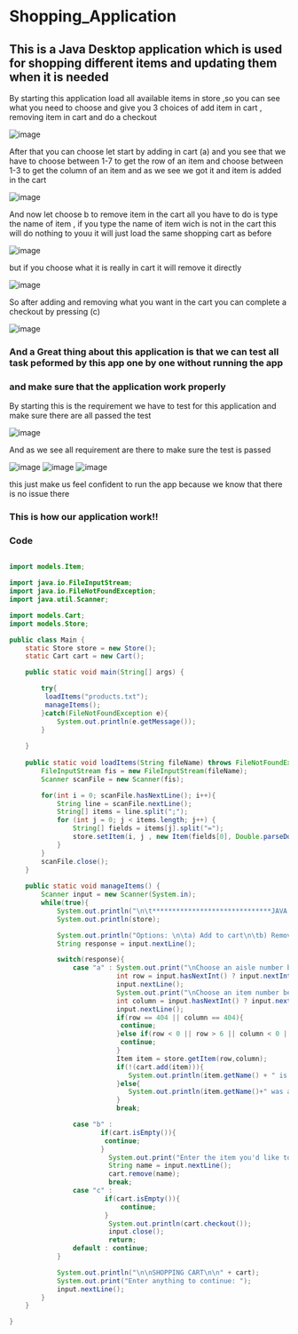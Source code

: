 # Shopping_Application
## This is a Java Desktop application which is used for shopping different items and updating them when it is needed 


By starting this application load all available items in store ,so you can see what you need to choose and give you 3 choices 
of add item in cart , removing item in cart and do a checkout

![image](https://user-images.githubusercontent.com/103323625/193792612-b0d1b555-15b6-427b-8403-b8f89a8f92e8.png)

After that you can choose let start by adding in cart (a) and you see that we have to
choose between 1-7 to get the row of an item and choose between 1-3 to get the column of an item and as we see we got it
and item is added in the cart

![image](https://user-images.githubusercontent.com/103323625/193793841-f4578306-100a-4f01-92fb-0c27f91951cd.png)


And now let choose b to remove item in the cart all you have to do is type the name of item , 
if you type the name of item wich is not in the cart this will do nothing to youu it will just load the same shopping cart as before


![image](https://user-images.githubusercontent.com/103323625/193795047-ae7f8105-b483-4261-ac75-daa049e00c1c.png)

but if you choose what it is really in cart it will remove it directly

![image](https://user-images.githubusercontent.com/103323625/193795553-a89ba1e6-402b-4765-a5d4-e017faf69f99.png)

So after adding and removing what you want in the cart you can complete a checkout by pressing (c)

![image](https://user-images.githubusercontent.com/103323625/193795910-7510e9ef-d685-4206-9b27-9c1b33030fdf.png)


### And a Great thing about this application is that we can test all task peformed by this app one by one without running the app
### and make sure that the application work properly
By starting this is the requirement we have to test for this application and make sure there are all passed the test

![image](https://user-images.githubusercontent.com/103323625/194893262-c31659ba-af5d-43be-835e-a3980c07c10a.png)

And as we see all requirement are there to make sure the test is passed

![image](https://user-images.githubusercontent.com/103323625/194893777-aa44baf6-9c5c-4e8c-a032-791980085c37.png)
![image](https://user-images.githubusercontent.com/103323625/194894020-fc4f79b8-2d20-41bd-b740-9d49530d5e41.png)
![image](https://user-images.githubusercontent.com/103323625/194894165-47036700-2bbb-4cdd-8d6d-559839ee54b4.png)

this just make us feel confident to run the app because we know that there is no issue there      
     
### This is how our application work!!


### Code
```java

import models.Item;

import java.io.FileInputStream;
import java.io.FileNotFoundException;
import java.util.Scanner;

import models.Cart;
import models.Store;

public class Main {
    static Store store = new Store();
    static Cart cart = new Cart();

    public static void main(String[] args) {

        try{
         loadItems("products.txt");
         manageItems();
        }catch(FileNotFoundException e){
            System.out.println(e.getMessage());
        }
   
    }
    
    public static void loadItems(String fileName) throws FileNotFoundException{
        FileInputStream fis = new FileInputStream(fileName);
        Scanner scanFile = new Scanner(fis);

        for(int i = 0; scanFile.hasNextLine(); i++){
            String line = scanFile.nextLine();
            String[] items = line.split(";");
            for (int j = 0; j < items.length; j++) {
                String[] fields = items[j].split("=");
                store.setItem(i, j , new Item(fields[0], Double.parseDouble(fields[1])));
            }
        }
        scanFile.close();
    }
    
    public static void manageItems() {
        Scanner input = new Scanner(System.in);
        while(true){
            System.out.println("\n\t******************************JAVA GROCERS******************************\n");
            System.out.println(store);

            System.out.println("Options: \n\ta) Add to cart\n\tb) Remove from cart \n\tc) Checkout");
            String response = input.nextLine();

            switch(response){
                case "a" : System.out.print("\nChoose an aisle number between: 1-7: ");
                           int row = input.hasNextInt() ? input.nextInt() - 1 : 404; 
                           input.nextLine();
                           System.out.print("\nChoose an item number between: 1-3: ");
                           int column = input.hasNextInt() ? input.nextInt() - 1 : 404 ;
                           input.nextLine();
                           if(row == 404 || column == 404){
                            continue;
                           }else if(row < 0 || row > 6 || column < 0 || column > 2){
                            continue;
                           }
                           Item item = store.getItem(row,column);
                           if(!(cart.add(item))){
                              System.out.println(item.getName() + " is already in your shopping cart.");
                           }else{
                              System.out.println(item.getName()+" was added to your shopping cart."); 
                           }
                           break;

                case "b" :
                       if(cart.isEmpty()){
                        continue;
                       } 
                         System.out.print("Enter the item you'd like to remove: ");
                         String name = input.nextLine();
                         cart.remove(name);
                         break;
                case "c" :
                        if(cart.isEmpty()){
                            continue;
                        }
                         System.out.println(cart.checkout());
                         input.close();
                         return;
                default : continue;
            }

            System.out.println("\n\nSHOPPING CART\n\n" + cart);
            System.out.print("Enter anything to continue: ");
            input.nextLine();
        }
    }

}

```
 
